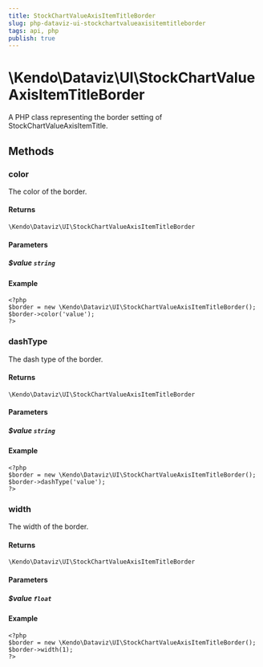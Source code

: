 ```yaml
---
title: StockChartValueAxisItemTitleBorder
slug: php-dataviz-ui-stockchartvalueaxisitemtitleborder
tags: api, php
publish: true
---
```


# \Kendo\Dataviz\UI\StockChartValueAxisItemTitleBorder

A PHP class representing the border setting of StockChartValueAxisItemTitle.


## Methods

### color
The color of the border.

#### Returns
`\Kendo\Dataviz\UI\StockChartValueAxisItemTitleBorder`

#### Parameters

##### $value `string`



#### Example 
    <?php
    $border = new \Kendo\Dataviz\UI\StockChartValueAxisItemTitleBorder();
    $border->color('value');
    ?>

### dashType
The dash type of the border.

#### Returns
`\Kendo\Dataviz\UI\StockChartValueAxisItemTitleBorder`

#### Parameters

##### $value `string`



#### Example 
    <?php
    $border = new \Kendo\Dataviz\UI\StockChartValueAxisItemTitleBorder();
    $border->dashType('value');
    ?>

### width
The width of the border.

#### Returns
`\Kendo\Dataviz\UI\StockChartValueAxisItemTitleBorder`

#### Parameters

##### $value `float`



#### Example 
    <?php
    $border = new \Kendo\Dataviz\UI\StockChartValueAxisItemTitleBorder();
    $border->width(1);
    ?>

 
